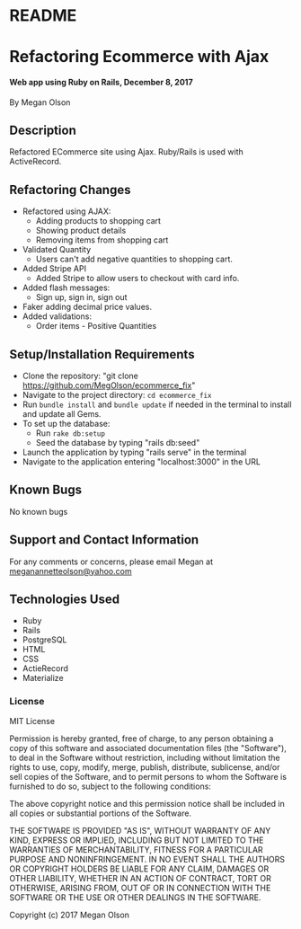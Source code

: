 # README

# Refactoring Ecommerce with Ajax

#### Web app using Ruby on Rails, December 8, 2017

By Megan Olson

## Description

Refactored ECommerce site using Ajax. Ruby/Rails is used with ActiveRecord.

## Refactoring Changes

* Refactored using AJAX:
  * Adding products to shopping cart
  * Showing product details
  * Removing items from shopping cart
* Validated Quantity
  * Users can't add negative quantities to shopping cart.
* Added Stripe API
  * Added Stripe to allow users to checkout with card info.
* Added flash messages:
   * Sign up, sign in, sign out
* Faker adding decimal price values.
* Added validations:
  * Order items - Positive Quantities

## Setup/Installation Requirements

* Clone the repository: "git clone https://github.com/MegOlson/ecommerce_fix"
* Navigate to the project directory: `cd ecommerce_fix`
* Run `bundle install` and `bundle update` if needed in the terminal to install and update all Gems.
* To set up the database:
  * Run `rake db:setup`
  * Seed the database by typing "rails db:seed"
* Launch the application by typing "rails serve" in the terminal
* Navigate to the application entering "localhost:3000" in the URL

## Known Bugs

No known bugs

## Support and Contact Information

For any comments or concerns, please email Megan at meganannetteolson@yahoo.com

## Technologies Used

* Ruby
* Rails
* PostgreSQL
* HTML
* CSS
* ActieRecord
* Materialize


### License

MIT License

Permission is hereby granted, free of charge, to any person obtaining a copy of this software and associated documentation files (the "Software"), to deal in the Software without restriction, including without limitation the rights to use, copy, modify, merge, publish, distribute, sublicense, and/or sell copies of the Software, and to permit persons to whom the Software is furnished to do so, subject to the following conditions:

The above copyright notice and this permission notice shall be included in all copies or substantial portions of the Software.

THE SOFTWARE IS PROVIDED "AS IS", WITHOUT WARRANTY OF ANY KIND, EXPRESS OR IMPLIED, INCLUDING BUT NOT LIMITED TO THE WARRANTIES OF MERCHANTABILITY, FITNESS FOR A PARTICULAR PURPOSE AND NONINFRINGEMENT. IN NO EVENT SHALL THE AUTHORS OR COPYRIGHT HOLDERS BE LIABLE FOR ANY CLAIM, DAMAGES OR OTHER LIABILITY, WHETHER IN AN ACTION OF CONTRACT, TORT OR OTHERWISE, ARISING FROM, OUT OF OR IN CONNECTION WITH THE SOFTWARE OR THE USE OR OTHER DEALINGS IN THE SOFTWARE.

Copyright (c) 2017 Megan Olson
